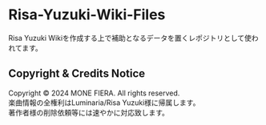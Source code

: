 # Risa-Yuzuki-Wiki-Files
Risa Yuzuki Wikiを作成する上で補助となるデータを置くレポジトリとして使われてます。

## Copyright & Credits Notice
Copyright © 2024 MONE FIERA. All rights reserved.  
楽曲情報の全権利はLuminaria/Risa Yuzuki様に帰属します。  
著作者様の削除依頼等には速やかに対応致します。
